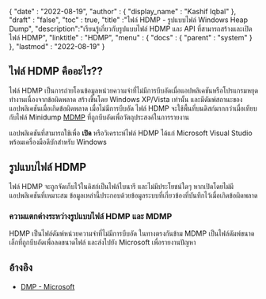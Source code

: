 {
  "date" : "2022-08-19",
  "author" : {
    "display_name" : "Kashif Iqbal"
},
  "draft" : "false",
  "toc" : true,
  "title" :"ไฟล์ HDMP - รูปแบบไฟล์ Windows Heap Dump",
  "description":"เรียนรู้เกี่ยวกับรูปแบบไฟล์ HDMP และ API ที่สามารถสร้างและเปิดไฟล์ HDMP",
  "linktitle" : "HDMP",
  "menu" : {
    "docs" : {
      "parent" : "system"
}
},
  "lastmod" : "2022-08-19"
}

## ไฟล์ HDMP คืออะไร??

ไฟล์ HDMP เป็นการถ่ายโอนข้อมูลหน่วยความจำที่ไม่มีการบีบอัดเมื่อแอปพลิเคชันหรือโปรแกรมหยุดทำงานเนื่องจากข้อผิดพลาด สร้างขึ้นโดย Windows XP/Vista เท่านั้น และมีดัมพ์สถานะของแอปพลิเคชันเมื่อเกิดข้อผิดพลาด เมื่อไม่มีการบีบอัด ไฟล์ HDMP จะใช้พื้นที่บนดิสก์มากกว่าเมื่อเทียบกับไฟล์ Minidump [MDMP](/th/system/mdmp/) ที่ถูกบีบอัดเพื่อวัตถุประสงค์ในการรายงาน

แอปพลิเคชันที่สามารถใช้เพื่อ **เปิด** หรือวิเคราะห์ไฟล์ HDMP ได้แก่ Microsoft Visual Studio พร้อมเครื่องมือดีบักสำหรับ Windows

## รูปแบบไฟล์ HDMP

ไฟล์ HDMP จะถูกจัดเก็บไว้ในดิสก์เป็นไฟล์ไบนารี และไม่มีประโยชน์ใดๆ หากเปิดโดยไม่มีแอปพลิเคชันที่เหมาะสม ข้อมูลเหล่านี้ประกอบด้วยข้อมูลระบบที่เกี่ยวข้องที่บันทึกไว้เมื่อเกิดข้อผิดพลาด

### ความแตกต่างระหว่างรูปแบบไฟล์ HDMP และ MDMP

HDMP เป็นไฟล์ดัมพ์หน่วยความจำที่ไม่มีการบีบอัด ในทางตรงกันข้าม MDMP เป็นไฟล์ดัมพ์ขนาดเล็กที่ถูกบีบอัดเพื่อลดขนาดไฟล์ และส่งไปยัง Microsoft เพื่อรายงานปัญหา

## อ้างอิง ##

* [DMP - Microsoft](https://learn.microsoft.com/en-us/troubleshoot/windows-client/performance/read-small-memory-dump-file)

